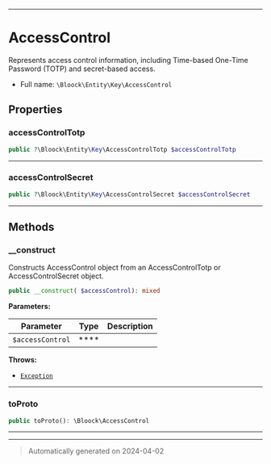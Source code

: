 ***

# AccessControl

Represents access control information, including Time-based One-Time Password (TOTP) and secret-based access.



* Full name: `\Bloock\Entity\Key\AccessControl`



## Properties


### accessControlTotp



```php
public ?\Bloock\Entity\Key\AccessControlTotp $accessControlTotp
```






***

### accessControlSecret



```php
public ?\Bloock\Entity\Key\AccessControlSecret $accessControlSecret
```






***

## Methods


### __construct

Constructs AccessControl object from an AccessControlTotp or AccessControlSecret object.

```php
public __construct( $accessControl): mixed
```








**Parameters:**

| Parameter | Type | Description |
|-----------|------|-------------|
| `$accessControl` | **** |  |




**Throws:**

- [`Exception`](../../../Exception.md)



***

### toProto



```php
public toProto(): \Bloock\AccessControl
```












***


***
> Automatically generated on 2024-04-02
